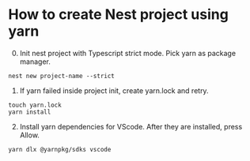 # How to create Nest project using yarn

0. Init nest project with Typescript strict mode. Pick yarn as package manager.

```
nest new project-name --strict
```

1. If yarn failed inside project init, create yarn.lock and retry.
```
touch yarn.lock
yarn install
```

2. Install yarn dependencies for VScode. After they are installed, press Allow.
```
yarn dlx @yarnpkg/sdks vscode
```
